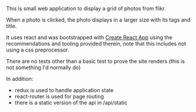 This is small web application to display a grid of photos from flikr.  
 
When a photo is clicked, the photo displays in a larger size with its tags and title. 

It uses react and was bootstrapped with [Create React App](https://github.com/facebookincubator/create-react-app) 
using the recommendations and tooling provided therein, note that this includes not using a css preprocessor.

There are no tests other than a basic test to prove the site renders (this is not something I'd normally do)

In addition:

- redux is used to handle application state
- react-router is used for page routing 
- there is a static version of the api in /api/static 








